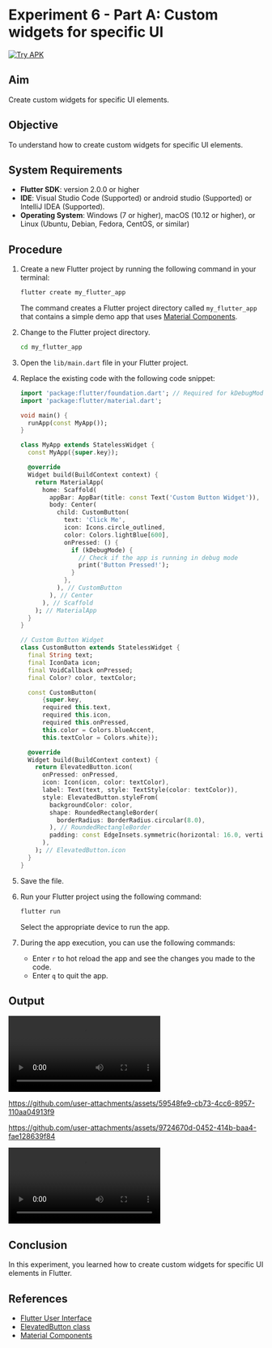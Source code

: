 # Experiment 6 - Part A:  **Custom widgets for specific UI**
[![Try APK](https://img.shields.io/badge/Try%20APK-Download-blue)](#file:exp_6_a.apk)

## Aim
Create custom widgets for specific UI elements.

## Objective
To understand how to create custom widgets for specific UI elements.

## System Requirements
- **Flutter SDK**: version 2.0.0 or higher
- **IDE**: Visual Studio Code (Supported) or android studio (Supported) or IntelliJ IDEA (Supported).
- **Operating System**: Windows (7 or higher), macOS (10.12 or higher), or Linux (Ubuntu, Debian, Fedora, CentOS, or similar)

## Procedure

1. Create a new Flutter project by running the following command in your terminal:
    ```cmd
    flutter create my_flutter_app
    ```
    The command creates a Flutter project directory called `my_flutter_app` that contains a simple demo app that uses [Material Components](https://m3.material.io/components).

2. Change to the Flutter project directory.
    ```cmd
    cd my_flutter_app
    ```
3. Open the `lib/main.dart` file in your Flutter project.

4. Replace the existing code with the following code snippet:
    ```dart
    import 'package:flutter/foundation.dart'; // Required for kDebugMode
    import 'package:flutter/material.dart';

    void main() {
      runApp(const MyApp());
    }

    class MyApp extends StatelessWidget {
      const MyApp({super.key});

      @override
      Widget build(BuildContext context) {
        return MaterialApp(
          home: Scaffold(
            appBar: AppBar(title: const Text('Custom Button Widget')),
            body: Center(
              child: CustomButton(
                text: 'Click Me',
                icon: Icons.circle_outlined,
                color: Colors.lightBlue[600],
                onPressed: () {
                  if (kDebugMode) {
                    // Check if the app is running in debug mode
                    print('Button Pressed!');
                  }
                },
              ), // CustomButton
            ), // Center
          ), // Scaffold
        ); // MaterialApp
      }
    }

    // Custom Button Widget
    class CustomButton extends StatelessWidget {
      final String text;
      final IconData icon;
      final VoidCallback onPressed;
      final Color? color, textColor;

      const CustomButton(
          {super.key,
          required this.text,
          required this.icon,
          required this.onPressed,
          this.color = Colors.blueAccent,
          this.textColor = Colors.white});

      @override
      Widget build(BuildContext context) {
        return ElevatedButton.icon(
          onPressed: onPressed,
          icon: Icon(icon, color: textColor),
          label: Text(text, style: TextStyle(color: textColor)),
          style: ElevatedButton.styleFrom(
            backgroundColor: color,
            shape: RoundedRectangleBorder(
              borderRadius: BorderRadius.circular(8.0),
            ), // RoundedRectangleBorder
            padding: const EdgeInsets.symmetric(horizontal: 16.0, vertical: 12.0),
          ),
        ); // ElevatedButton.icon
      }
    }
    ```

5. Save the file.

6. Run your Flutter project using the following command:
    ```cmd
    flutter run
    ```
    Select the appropriate device to run the app.

7. During the app execution, you can use the following commands:
    - Enter `r` to hot reload the app and see the changes you made to the code.
    - Enter `q` to quit the app.


## Output
<video controls src="exp_6_a_output.mp4" title="UI"></video>


https://github.com/user-attachments/assets/59548fe9-cb73-4cc6-8957-110aa04913f9


https://github.com/user-attachments/assets/9724670d-0452-414b-baa4-fae128639f84


<video controls src="exp_6_a_output_2.mp4" title="Console"></video>

## Conclusion
In this experiment, you learned how to create custom widgets for specific UI elements in Flutter.


## References
- [Flutter User Interface](https://flutter.dev/docs/development/ui)
- [ElevatedButton class](https://api.flutter.dev/flutter/material/ElevatedButton-class.html)
- [Material Components](https://m3.material.io/components)
